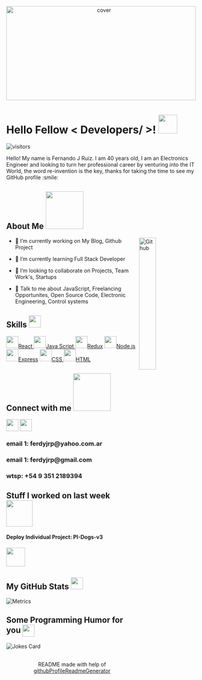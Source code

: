 <div align="center">
<img width="100%" height = "250px" src="https://www.itprotoday.com/sites/itprotoday.com/files/styles/article_featured_retina/public/JavaScript-code.jpg?itok=1Wia7hH0" alt="cover" />
</div>

<h1> Hello Fellow < Developers/ >! <img src = "https://raw.githubusercontent.com/MartinHeinz/MartinHeinz/master/wave.gif" width = 50px> </h1>
<p align='center'>

![visitors](https://visitor-badge.glitch.me/badge?page_id=FernandoRuizParietti.FernandoRuizParietti)

</p>
<div size='20px'> Hello! My name is Fernando J Ruiz. I am 40 years old, I am an Electronics Engineer and looking to turn her professional career by venturing into the IT World, the word re-invention is the key, thanks for taking the time to see my GitHub profile :smile: 
</div>

<h2> About Me <img src = "https://media0.giphy.com/media/KDDpcKigbfFpnejZs6/giphy.gif?cid=ecf05e47oy6f4zjs8g1qoiystc56cu7r9tb8a1fe76e05oty&rid=giphy.gif" width = 100px></h2>

<img width="30%" align="right" alt="Github" src="https://thumbs.dreamstime.com/b/concepto-profesional-del-motor-de-devops-software-programador-administrador-usuario-support-para-construir-la-bandera-infographic-143511812.jpg" />


- 🔭 I’m currently working on My Blog, Github Project

- 🌱 I’m currently learning Full Stack Developer 

- 👯 I’m looking to collaborate on Projects, Team Work's, Startups 

- 💬 Talk to me about JavaScript, Freelancing Opportunites, Open Source Code, 
Electronic Engineering, Control systems 

<h2> Skills <img src = "https://media2.giphy.com/media/QssGEmpkyEOhBCb7e1/giphy.gif?cid=ecf05e47a0n3gi1bfqntqmob8g9aid1oyj2wr3ds3mg700bl&rid=giphy.gif" width = 32px> </h2>
<a href= https://github.com/FernandoRuizParietti?tab=repositories&q=&type=&language=reactjs&sort= > <img width ='32px' src ='https://raw.githubusercontent.com/rahulbanerjee26/githubAboutMeGenerator/main/icons/reactjs.svg'>React </a>
<a href= https://github.com/FernandoRuizParietti?tab=repositories&q=&type=&language=javascript&sort= > <img width ='32px' src ='https://raw.githubusercontent.com/rahulbanerjee26/githubAboutMeGenerator/main/icons/javascript.svg'>Java Script </a>
<a href= https://github.com/FernandoRuizParietti?tab=repositories&q=&type=&language=redux&sort= > <img width ='32px' src ='https://raw.githubusercontent.com/rahulbanerjee26/githubAboutMeGenerator/main/icons/redux.svg'>Redux</a>
<a href= https://github.com/FernandoRuizParietti?tab=repositories&q=&type=&language=nodejs&sort= > <img width ='32px' src ='https://raw.githubusercontent.com/rahulbanerjee26/githubAboutMeGenerator/main/icons/nodejs.svg'>Node.js </a>
<a href= https://github.com/FernandoRuizParietti?tab=repositories&q=&type=&language=express&sort= > <img width ='32px' src ='https://raw.githubusercontent.com/rahulbanerjee26/githubAboutMeGenerator/main/icons/express.svg'>Express</a>
<a href= https://github.com/FernandoRuizParietti?tab=repositories&q=&type=&language=css&sort= > <img width ='32px' src ='https://raw.githubusercontent.com/rahulbanerjee26/githubAboutMeGenerator/main/icons/css.svg'>CSS </a>
<a href= https://github.com/FernandoRuizParietti?tab=repositories&q=&type=&language=html&sort= > <img width ='32px' src ='https://raw.githubusercontent.com/rahulbanerjee26/githubAboutMeGenerator/main/icons/html.svg'>HTML </a>


<h2> Connect with me <img src='https://raw.githubusercontent.com/ShahriarShafin/ShahriarShafin/main/Assets/handshake.gif' width="100px"> </h2>
<a href = 'https://www.linkedin.com/in/fernando-ruiz-parietti/'> <img width = '32px' align= 'center' src="https://raw.githubusercontent.com/rahulbanerjee26/githubAboutMeGenerator/main/icons/linked-in-alt.svg"/></a> 
<a href = 'https://www.github.com/FernandoRuizParietti'> <img width = '32px' align= 'center' src="https://raw.githubusercontent.com/rahulbanerjee26/githubAboutMeGenerator/main/icons/github.svg"/></a> 
 <h3> email 1: ferdyjrp@yahoo.com.ar </h3>
 <h3> email 1: ferdyjrp@gmail.com </h3>
 <h3> wtsp: +54 9 351 2189394 </h3>
 



<h2> Stuff I worked on last week  <img src = "https://media1.giphy.com/media/JZ40cnfnN11KycrvMF/giphy.gif?cid=ecf05e47a0n3gi1bfqntqmob8g9aid1oyj2wr3ds3mg700bl&rid=giphy.gif" width = 70px> </h2>
<h4> Deploy Individual Project: PI-Dogs-v3 <h4>
<a href="https://pi-dogs-v3.vercel.app/">
<img width = '50px' align="center" src="https://encrypted-tbn0.gstatic.com/images?q=tbn:ANd9GcTWzRdtXyfjYmN7EZnBaXDtaMgvnKjgL7kbMg&usqp=CAU"/>
</a>
<br>


<h2> My GitHub Stats <img src='https://media1.giphy.com/media/du3J3cXyzhj75IOgvA/giphy.gif?cid=ecf05e47x2g034i9pzwtzzsd3xgg2w9nr94t4tflbbgo3008&rid=giphy.gif' width='32px'> </h2>

![Metrics](https://metrics.lecoq.io/FernandoRuizParietti?template=terminal&base.header=0&base.activity=0&base.repositories=0&base.metadata=0&languages=1&languages.limit=8&languages.colors=github&languages.threshold=0%25&config.timezone=America%2FToronto)

<h2> Some Programming Humor for you <img align ='center' src='https://media2.giphy.com/media/UQDSBzfyiBKvgFcSTw/giphy.gif?cid=ecf05e47p3cd513axbek3f56ti3jzizq8hincw20jauyyfyw&rid=giphy.gif' width = '32px'></h2>

![Jokes Card](https://readme-jokes.vercel.app/api?theme=default)


<br>
<footer align='center'>README made with help of <a href='https://github.com/rahulbanerjee26/githubProfileReadmeGenerator'>githubProfileReadmeGenerator</a> </footer>
